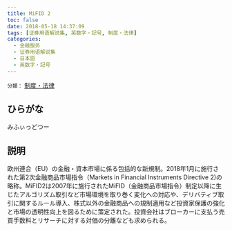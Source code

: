 ```yaml
---
title: MiFID 2
toc: false
date: 2018-05-18 14:37:09
tags: [证券用语解说集, 英数字・記号, 制度・法律]
categories:
  - 金融服务
  - 证券用语解说集
  - 日本語
  - 英数字・記号
---
```


`分類：` [制度・法律](/tags/制度・法律/)

## ひらがな

みふぃっどつー

## 説明

欧州連合（EU）の金融・資本市場に係る包括的な新規制。2018年1月に施行された第2次金融商品市場指令（Markets in Financial Instruments Directive 2)の略称。MiFID2は2007年に施行されたMiFID（金融商品市場指令）制定以降に生じたアルゴリズム取引など市場環境を取り巻く変化への対応や、デリバティブ取引に関するルール導入、株式以外の金融商品への規制適用など投資家保護の強化と市場の透明性向上を図るために策定された。投資会社はブローカーに支払う売買手数料とリサーチに対する対価の分離なども求められる。
